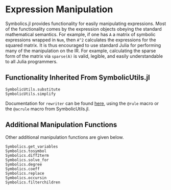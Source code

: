 # Expression Manipulation

Symbolics.jl provides functionality for easily manipulating expressions.
Most of the functionality comes by the expression objects obeying the standard
mathematical semantics. For example, if one has `A` a matrix of symbolic
expressions wrapped in `Num`, then `A^2` calculates the expressions for the
squared matrix.  It is thus encouraged to use standard Julia
for performing many of the manipulation on the IR. For example,
calculating the sparse form of the matrix via `sparse(A)` is valid, legible,
and easily understandable to all Julia programmers.

## Functionality Inherited From SymbolicUtils.jl

```@docs
SymbolicUtils.substitute
SymbolicUtils.simplify
```
Documentation for `rewriter` can be found [here](https://symbolicutils.juliasymbolics.org/rewrite/), using the `@rule` macro or the `@acrule` macro from SymbolicUtils.jl.

## Additional Manipulation Functions

Other additional manipulation functions are given below.

```@docs
Symbolics.get_variables
Symbolics.tosymbol
Symbolics.diff2term
Symbolics.solve_for
Symbolics.degree
Symbolics.coeff
Symbolics.replace
Symbolics.occursin
Symbolics.filterchildren
```
